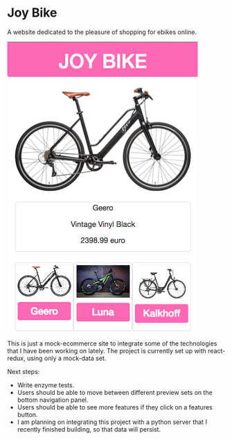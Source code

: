 # Joy Bike 

A website dedicated to the pleasure of shopping for ebikes online.

![A bike with a description and some preview thumbnail links](development-shot.png)

This is just a mock-ecommerce site to integrate some of the technologies that I have been working on lately. The project is currently set up with react-redux, using only a mock-data set.

Next steps:
* Write enzyme tests.
* Users should be able to move between different preview sets on the bottom navigation panel.
* Users should be able to see more features if they click on a features button.
* I am planning on integrating this project with a python server that I recently finished building, so that data will persist.
